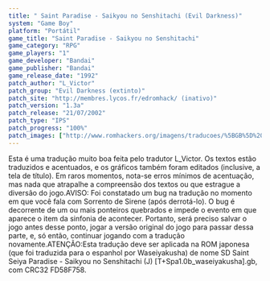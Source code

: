 ```yaml
---
title: " Saint Paradise - Saikyou no Senshitachi (Evil Darkness)"
system: "Game Boy"
platform: "Portátil"
game_title: "Saint Paradise - Saikyou no Senshitachi"
game_category: "RPG"
game_players: "1"
game_developer: "Bandai"
game_publisher: "Bandai"
game_release_date: "1992"
patch_author: "L_Victor"
patch_group: "Evil Darkness (extinto)"
patch_site: "http://membres.lycos.fr/edromhack/ (inativo)"
patch_version: "1.3a"
patch_release: "21/07/2002"
patch_type: "IPS"
patch_progress: "100%"
patch_images: ["http://www.romhackers.org/imagens/traducoes/%5BGB%5D%20Saint%20Paradise%20-%20Evil%20Darkness%20-%2001.png","http://www.romhackers.org/imagens/traducoes/%5BGB%5D%20Saint%20Paradise%20-%20Evil%20Darkness%20-%2002.png","http://www.romhackers.org/imagens/traducoes/%5BGB%5D%20Saint%20Paradise%20-%20Evil%20Darkness%20-%2003.png"]
---
```

Esta é uma tradução muito boa feita pelo tradutor L_Victor. Os textos estão traduzidos e acentuados, e os gráficos também foram editados (inclusive, a tela de título). Em raros momentos, nota-se erros mínimos de acentuação, mas nada que atrapalhe a compreensão dos textos ou que estrague a diversão do jogo.AVISO: Foi constatado um bug na tradução no momento em que você fala com Sorrento de Sirene (após derrotá-lo). O bug é decorrente de um ou mais ponteiros quebrados e impede o evento em que aparece o item da sinfonia de acontecer. Portanto, será preciso salvar o jogo antes desse ponto, jogar a versão original do jogo para passar dessa parte, e, só então, continuar jogando com a tradução novamente.ATENÇÃO:Esta tradução deve ser aplicada na ROM japonesa (que foi traduzida para o espanhol por Waseiyakusha) de nome SD Saint Seiya Paradise - Saikyou no Senshitachi (J) [T+Spa1.0b_waseiyakusha].gb, com CRC32 FD58F758.